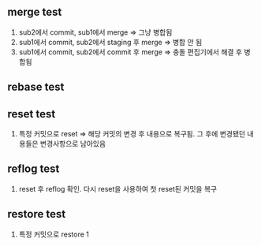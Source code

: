 ## merge test

1. sub2에서 commit, sub1에서 merge => 그냥 병합됨
2. sub1에서 commit, sub2에서 staging 후 merge => 병합 안 됨
3. sub1에서 commit, sub2에서 commit 후 merge => 충돌 편집기에서 해결 후 병합됨

## rebase test

## reset test

1. 특정 커밋으로 reset => 해당 커밋의 변경 후 내용으로 복구됨. 그 후에 변경됐던 내용들은 변경사항으로 남아있음

## reflog test

1. reset 후 reflog 확인. 다시 reset을 사용하여 첫 reset된 커밋을 복구

## restore test

1. 특정 커밋으로 restore 1
